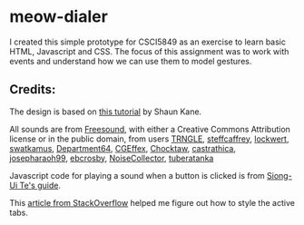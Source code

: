 # meow-dialer
I created this simple prototype for CSCI5849 as an exercise to learn basic HTML, Javascript and CSS.
The focus of this assignment was to work with events and understand how we can use them to model gestures.

## Credits:
The design is based on [this tutorial](https://shaunkane.github.io/csci4849-spring2018/a2-events/) by Shaun Kane.

All sounds are from [Freesound](https://freesound.org/), with either a Creative Commons Attribution license or in the public domain, from users [TRNGLE](https://freesound.org/people/TRNGLE/sounds/368010/), [steffcaffrey](https://freesound.org/people/steffcaffrey/sounds/262309/), [lockwert](https://freesound.org/people/lockwert/sounds/163286/), [swatkamus](https://freesound.org/people/swatkamus/sounds/260179/), [Department64](https://freesound.org/people/Department64/sounds/64006/), [CGEffex](https://freesound.org/people/CGEffex/sounds/89503/), [Chocktaw](https://freesound.org/people/Chocktaw/sounds/220018/), [castrathica](https://freesound.org/people/castrathica/sounds/54058/), [josepharaoh99](https://freesound.org/people/josepharaoh99/sounds/362953/), [ebcrosby](https://freesound.org/people/ebcrosby/sounds/334433/), [NoiseCollector](https://freesound.org/people/NoiseCollector/sounds/4913/), [tuberatanka](https://freesound.org/people/tuberatanka/sounds/110010/)

Javascript code for playing a sound when a button is clicked is from [Siong-Ui Te's guide](https://siongui.github.io/2012/10/08/javascript-play-sound-onclick/).

This [article from StackOverflow](https://stackoverflow.com/questions/6239609/how-to-dynamically-change-the-color-of-the-selected-menu-item-of-a-web-page) helped me figure out how to style the active tabs.
